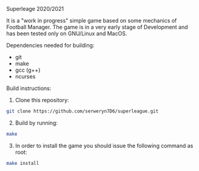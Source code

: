 Superleage 2020/2021

It is a "work in progress" simple game based on some mechanics of Football Manager.
The game is in a very early stage of Development and has been tested only on GNU/Linux and MacOS.

Dependencies needed for building:

+ git
+ make
+ gcc (g++)
+ ncurses

Build instructions:
1. Clone this repository: 
```bash
git clone https://github.com/serweryn7D6/superleague.git
```
2. Build by running: 
```bash
make
```
3. In order to install the game you should issue the following command as root: 
```bash
make install
```
